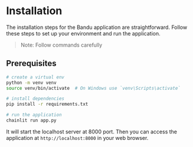 # Installation

The installation steps for the Bandu application are straightforward. Follow these steps to set up your environment and run the application.

> Note: Follow commands carefully

## Prerequisites

```bash
# create a virtual env
python -m venv venv
source venv/bin/activate  # On Windows use `venv\Scripts\activate`

# install dependencies
pip install -r requirements.txt

# run the application
chainlit run app.py
```

It will start the localhost server at 8000 port. Then you can access the application at `http://localhost:8000` in your web browser.
